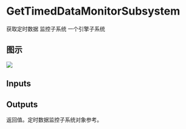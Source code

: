 # GetTimedDataMonitorSubsystem

获取定时数据 监控子系统 一个引擎子系统

## 图示

![]($-20221218-18554142.png)

## Inputs

## Outputs

返回值。定时数据监控子系统对象参考。